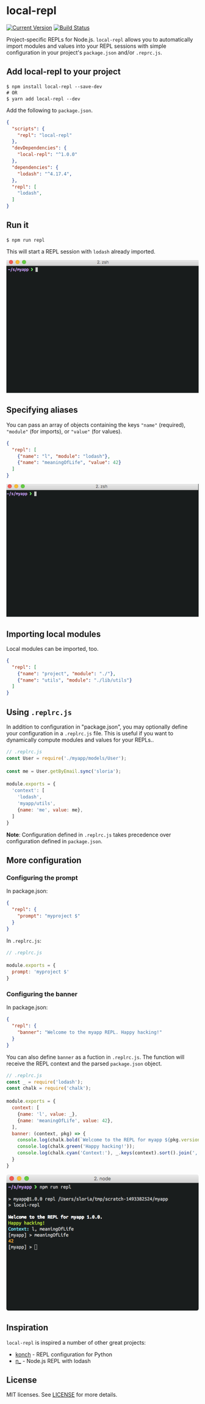 # local-repl


[![Current Version](https://img.shields.io/npm/v/local-repl.svg)](https://www.npmjs.org/package/local-repl)
[![Build Status](https://travis-ci.org/sloria/local-repl.svg?branch=master)](https://travis-ci.org/sloria/local-repl)

Project-specific REPLs for Node.js. `local-repl` allows you to automatically import modules and values into your REPL sessions with simple configuration in your project's `package.json` and/or `.reprc.js`.


## Add local-repl to your project

```
$ npm install local-repl --save-dev
# OR
$ yarn add local-repl --dev
```

Add the following to `package.json`.

```json
{
  "scripts": {
    "repl": "local-repl"
  },
  "devDependencies": {
    "local-repl": "^1.0.0"
  },
  "dependencies": {
    "lodash": "^4.17.4",
  },
  "repl": [
    "lodash",
  ]
}
```

## Run it

```
$ npm run repl 
```

This will start a REPL session with `lodash` already imported.

![](media/basic.gif)

## Specifying aliases

You can pass an array of objects containing the keys `"name"` (required), `"module"` (for imports), or `"value"` (for values).

```json
{
  "repl": [
    {"name": "l", "module": "lodash"},
    {"name": "meaningOfLife", "value": 42}
  ]
}
```

![](media/aliases.gif)

## Importing local modules

Local modules can be imported, too.

```json
{
  "repl": [
    {"name": "project", "module": "./"},
    {"name": "utils", "module": "./lib/utils"}
  ]
}
```

## Using `.replrc.js`

In addition to configuration in "package.json", you may optionally define your configuration in a `.replrc.js` file. This is useful if you want to dynamically compute modules and values for your REPLs..

```js
// .replrc.js
const User = require('./myapp/models/User');

const me = User.getByEmail.sync('sloria');

module.exports = {
  'context': [
    'lodash',
    'myapp/utils',
    {name: 'me', value: me},
  ]
}
```

**Note**: Configuration defined in `.replrc.js` takes precedence over configuration defined in `package.json`.

## More configuration

### Configuring the prompt

In package.json:

```json
{
  "repl": {
    "prompt": "myproject $"
  }
}
```

In `.replrc.js`:

```javascript
// .replrc.js

module.exports = {
  prompt: 'myproject $'
}
```

<!-- You can also define `prompt` as a function in `.replrc.js`: -->
<!--  -->
<!-- ```javascript -->
<!-- module.exports = { -->
<!--   prompt: (context, pkg) => { -->
<!--     return `${pkg.name} ${pkg.version} $` -->
<!--   } -->
<!-- } -->
<!-- ``` -->

### Configuring the banner

In package.json:

```json
{
  "repl": {
    "banner": "Welcome to the myapp REPL. Happy hacking!"
  }
}
```

You can also define `banner` as a fuction in `.replrc.js`. The function will receive the REPL context and the parsed `package.json` object.

```javascript
// .replrc.js
const _ = require('lodash');
const chalk = require('chalk');

module.exports = {
  context: [
    {name: 'l', value: _},
    {name: 'meaningOfLife', value: 42},
  ],
  banner: (context, pkg) => {
    console.log(chalk.bold(`Welcome to the REPL for myapp ${pkg.version}.`));
    console.log(chalk.green('Happy hacking!'));
    console.log(chalk.cyan('Context:'), _.keys(context).sort().join(', '));
  }
}
```

![](media/banner.png)

## Inspiration

`local-repl` is inspired a number of other great projects:

- [konch](https://github.com/sloria/konch) - REPL configuration for Python
- [n_](https://github.com/borisdiakur/n_) - Node.js REPL with lodash

## License

MIT licenses. See [LICENSE](https://github.com/sloria/local-repl/blob/master/LICENSE) for more details.
